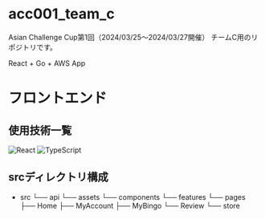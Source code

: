# acc001_team_c
Asian Challenge Cup第1回（2024/03/25〜2024/03/27開催） チームC用のリポジトリです。

React + Go + AWS App

# フロントエンド
## 使用技術一覧
![React](https://camo.qiitausercontent.com/c4a40a6ab784af30bdd4e6b51956362ad4139d9a/68747470733a2f2f696d672e736869656c64732e696f2f62616467652f2d52656163742d3230323332413f7374796c653d666f722d7468652d6261646765266c6f676f3d7265616374266c6f676f436f6c6f723d363144414642)
![TypeScript](https://camo.qiitausercontent.com/a1c82dde1e505a2f11e0575cf726515a7112e072/68747470733a2f2f696d672e736869656c64732e696f2f62616467652f2d547970655363726970742d3030303030302e7376673f7374796c653d666f722d7468652d6261646765266c6f676f3d74797065736372697074266c6f676f436f6c6f723d363144414642)
## srcディレクトリ構成

- src
  └── api
  └── assets
  └── components
  └── features
  └── pages
    ├── Home
    ├── MyAccount
    ├── MyBingo
    └── Review
  └── store
